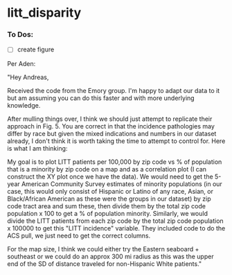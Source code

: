 # litt_disparity

### To Dos:
- [ ] create figure

Per Aden:

"Hey Andreas,

Received the code from the Emory group. I'm happy to adapt our data to it but am assuming you can do this faster and with more underlying knowledge.

After mulling things over, I think we should just attempt to replicate their approach in Fig. 5. You are correct in that the incidence pathologies may differ by race but given the mixed indications and numbers in our dataset already, I don't think it is worth taking the time to attempt to control for. Here is what I am thinking:

My goal is to plot LITT patients per 100,000 by zip code vs % of population that is a minority by zip code on a map and as a correlation plot (I can construct the XY plot once we have the data). We would need to get the 5-year American Community Survey estimates of minority populations (in our case, this would only consist of Hispanic or Latino of any race, Asian, or Black/African American as these were the groups in our dataset) by zip code tract area and sum these, then divide them by the total zip code population x 100 to get a % of population minority. Similarly, we would divide the LITT patients from each zip code by the total zip code population x 100000 to get this "LITT incidence" variable. They included code to do the ACS pull, we just need to get the correct columns. 

For the map size, I think we could either try the Eastern seaboard + southeast or we could do an approx 300 mi radius as this was the upper end of the SD of distance traveled for non-Hispanic White patients."
